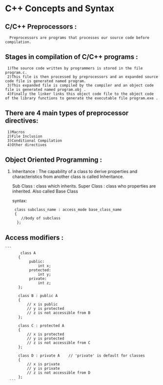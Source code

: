 # C++ Concepts and Syntax



## C/C++ Preprocessors : 
      Preprocessors are programs that processes our source code before compilation.
      
      
## Stages in compilation of C/C++ programs :
     1)The source code written by programmers is stored in the file program.c. 
     2)This file is then processed by preprocessors and an expanded source code file is generated named program. 
     3)This expanded file is compiled by the compiler and an object code file is generated named program.obj . 
     4)Finally the linker links this object code file to the object code of the library functions to generate the executable file program.exe .


## There are 4 main types of preprocessor directives:
     1)Macros
     2)File Inclusion
     3)Conditional Compilation
     4)Other directives



## Object Oriented Programming :

1) Inheritance : The capability of a class to derive properties and characteristics from another class is called Inheritance.

   Sub Class   :  class which inherits.
   Super Class :  class who properties are inherited. Also called Base Class
   
   syntax:
    ```
     class subclass_name : access_mode base_class_name
     {
        //body of subclass
      };
     ```
      
## Access modifiers :
    ```
           class A  
          { 
               public: 
                   int x; 
               protected: 
                   int y; 
               private: 
                   int z; 
          }; 

          class B : public A 
          { 
              // x is public 
              // y is protected 
              // z is not accessible from B 
          }; 

          class C : protected A 
          { 
              // x is protected 
              // y is protected 
              // z is not accessible from C 
          }; 

          class D : private A    // 'private' is default for classes 
          { 
              // x is private 
              // y is private 
              // z is not accessible from D 
          }; 
      ```


